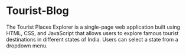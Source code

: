 # Tourist-Blog
The Tourist Places Explorer is a single-page web application built using HTML, CSS, and JavaScript that allows users to explore famous tourist destinations in different states of India. Users can select a state from a dropdown menu.
